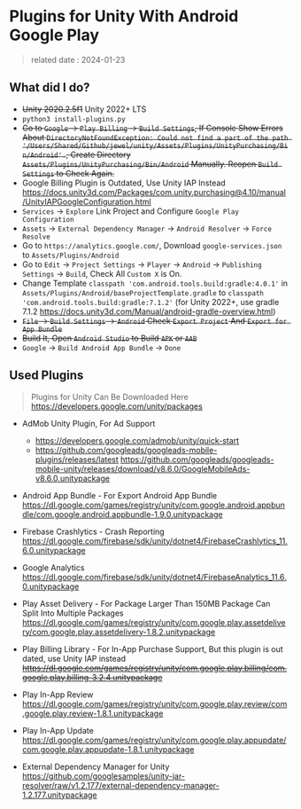 # Plugins for Unity With Android Google Play

> related date : 2024-01-23

## What did I do?

* ~~Unity 2020.2.5f1~~ Unity 2022+ LTS
* `python3 install-plugins.py`
* ~~Go to `Google` -> `Play Billing` -> `Build Settings`, If Console Show Errors About `DirectoryNotFoundException: Could not find a part of the path '/Users/Shared/Github/jewel/unity/Assets/Plugins/UnityPurchasing/Bin/Android'.`, Create Directory `Assets/Plugins/UnityPurchasing/Bin/Android` Manually. Reopen `Build Settings` to Check Again.~~
* Google Billing Plugin is Outdated, Use Unity IAP Instead <https://docs.unity3d.com/Packages/com.unity.purchasing@4.10/manual/UnityIAPGoogleConfiguration.html>
* `Services` -> `Explore` Link Project and Configure  `Google Play Configuration`
* `Assets` -> `External Dependency Manager` -> `Android Resolver` -> `Force Resolve`
* Go to `https://analytics.google.com/`, Download `google-services.json` to `Assets/Plugins/Android`
* Go to `Edit` -> `Project Settings` -> `Player` -> `Android` -> `Publishing Settings` -> `Build`, Check All `Custom X` is On.
* Change Template `classpath 'com.android.tools.build:gradle:4.0.1'` in `Assets/Plugins/Android/baseProjectTemplate.gradle` to `classpath 'com.android.tools.build:gradle:7.1.2'` (for Unity 2022+, use gradle 7.1.2 <https://docs.unity3d.com/Manual/android-gradle-overview.html>)
* ~~`File` -> `Build Settings` -> `Android` Check `Export Project` And `Export for App Bundle`~~
* ~~Build It, Open `Android Studio` to Build `APK` or `AAB`~~
* `Google` -> `Build Android App Bundle` -> `Done`

## Used Plugins

> Plugins for Unity Can Be Downloaded Here <https://developers.google.com/unity/packages>

* AdMob Unity Plugin, For Ad Support
  * <https://developers.google.com/admob/unity/quick-start>
  * <https://github.com/googleads/googleads-mobile-plugins/releases/latest>
<https://github.com/googleads/googleads-mobile-unity/releases/download/v8.6.0/GoogleMobileAds-v8.6.0.unitypackage>

* Android App Bundle - For Export Android App Bundle
<https://dl.google.com/games/registry/unity/com.google.android.appbundle/com.google.android.appbundle-1.9.0.unitypackage>

* Firebase Crashlytics - Crash Reporting
<https://dl.google.com/firebase/sdk/unity/dotnet4/FirebaseCrashlytics_11.6.0.unitypackage>

* Google Analytics
<https://dl.google.com/firebase/sdk/unity/dotnet4/FirebaseAnalytics_11.6.0.unitypackage>

* Play Asset Delivery - For Package Larger Than 150MB Package Can Split Into Multiple Packages
<https://dl.google.com/games/registry/unity/com.google.play.assetdelivery/com.google.play.assetdelivery-1.8.2.unitypackage>

* Play Billing Library - For In-App Purchase Support, But this plugin is out dated, use Unity IAP instead
~~<https://dl.google.com/games/registry/unity/com.google.play.billing/com.google.play.billing-3.2.4.unitypackage>~~

* Play In-App Review
<https://dl.google.com/games/registry/unity/com.google.play.review/com.google.play.review-1.8.1.unitypackage>

* Play In-App Update
<https://dl.google.com/games/registry/unity/com.google.play.appupdate/com.google.play.appupdate-1.8.1.unitypackage>

* External Dependency Manager for Unity
<https://github.com/googlesamples/unity-jar-resolver/raw/v1.2.177/external-dependency-manager-1.2.177.unitypackage>
